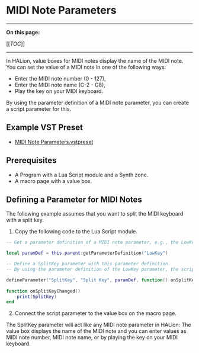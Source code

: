# MIDI Note Parameters

---

**On this page:**

[[_TOC_]]

---

In HALion, value boxes for MIDI notes display the name of the MIDI note. You can set the value of a MIDI note in one of the following ways:

* Enter the MIDI note number (0 - 127),
* Enter the MIDI note name (C-2 - G8),
* Play the key on your MIDI keyboard.

By using the parameter definition of a MIDI note parameter, you can create a script parameter for this.

## Example VST Preset

* [MIDI Note Parameters.vstpreset](../vstpresets/MIDI%20Note%20Parameters.vstpreset)

## Prerequisites

* A Program with a Lua Script module and a Synth zone.
* A macro page with a value box.

## Defining a Parameter for MIDI Notes

The following example assumes that you want to split the MIDI keyboard with a split key.

1. Copy the following code to the Lua Script module.

```lua
-- Get a parameter definition of a MIDI note parameter, e.g., the LowKey parameter of the parent layer.

local paramDef = this.parent:getParameterDefinition("LowKey")

-- Define a SplitKey parameter with this parameter definition.
-- By using the parameter definition of the LowKey parameter, the script parameter will act the same.

defineParameter("SplitKey", "Split Key", paramDef, function() onSplitKeyChanged() end)
 
function onSplitKeyChanged()
    print(SplitKey)
end
```
2. Connect the script parameter to the value box on the macro page.

The SplitKey parameter will act like any MIDI note parameter in HALion: The value box displays the name of the MIDI note and you can enter values as MIDI note number, MIDI note name, or by playing the key on your MIDI keyboard.
